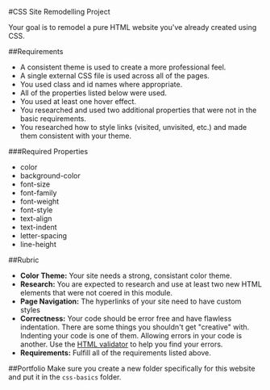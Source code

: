 #CSS Site Remodelling Project

Your goal is to remodel a pure HTML website you've already created using CSS.

##Requirements
* A consistent theme is used to create a more professional feel.
* A single external CSS file is used across all of the pages.
* You used class and id names where appropriate.
* All of the properties listed below were used.
* You used at least one hover effect.
* You researched and used two additional properties that were not in the basic requirements.
* You researched how to style links (visited, unvisited, etc.) and made them consistent with your theme.

###Required Properties

* color
* background-color
* font-size
* font-family
* font-weight
* font-style
* text-align
* text-indent
* letter-spacing
* line-height

##Rubric

* **Color Theme:** Your site needs a strong, consistant color theme.
* **Research:** You are expected to research and use at least two new HTML elements that were not coered in this module.
* **Page Navigation:** The hyperlinks of your site need to have custom styles
* **Correctness:** Your code should be error free and have flawless indentation. There are some things you shouldn't get "creative" with. Indenting your code is one of them. Allowing errors in your code is another. Use the [HTML validator](http://validator.w3.org/) to help you find your errors.
* **Requirements:** Fulfill all of the requirements listed above.

##Portfolio
Make sure you create a new folder specifically for this website and put it in the `css-basics` folder.
